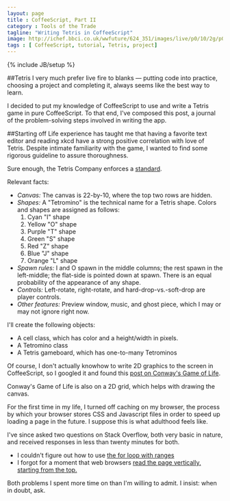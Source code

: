```yaml
---
layout: page
title : CoffeeScript, Part II
category : Tools of the Trade
tagline: "Writing Tetris in CoffeeScript"
image: http://ichef.bbci.co.uk/wwfuture/624_351/images/live/p0/10/2g/p0102gs2.jpg
tags : [ CoffeeScript, tutorial, Tetris, project]
---
```

{% include JB/setup %}

##Tetris
I very much prefer live fire to blanks &#8212; putting code into practice, choosing a project and completing it, always seems like the best way to learn.

I decided to put my knowledge of CoffeeScript to use and write a Tetris game in pure CoffeeScript.
To that end, I've composed this post, a journal of the problem-solving steps involved in writing the app.

##Starting off
Life experience has taught me that having a favorite text editor and reading xkcd have a strong positive correlation with love of Tetris.
Despite intimate familiarity with the game, I wanted to find some rigorous guideline to assure thoroughness.

Sure enough, the Tetris Company enforces a [standard](http://tetris.wikia.com/wiki/Tetris_Guideline).

Relevant facts:
- *Canvas:* The canvas is 22-by-10, where the top two rows are hidden.
- *Shapes:* A "Tetromino" is the technical name for a Tetris shape. Colors and shapes are assigned as follows:
  1. Cyan "I" shape
  2. Yellow "O" shape
  3. Purple "T" shape
  4. Green "S" shape
  5. Red "Z" shape
  6. Blue "J" shape
  7. Orange "L" shape
- *Spawn rules:* I and O spawn in the middle columns; the rest spawn in the left-middle; the flat-side is pointed down at spawn. There is an equal probability of the appearance of any shape.
- *Controls:* Left-rotate, right-rotate, and hard-drop-vs.-soft-drop are player controls.
- *Other features:* Preview window, music, and ghost piece, which I may or may not ignore right now.

I'll create the following objects:

- A cell class, which has color and a height/width in pixels.
- A Tetromino class
- A Tetris gameboard, which has one-to-many Tetrominos

Of course, I don't actually knowhow to write 2D graphics to the screen in CoffeeScript, so I googled it and found this [post on Conway's Game of Life](http://www.ibm.com/developerworks/library/wa-coffeescriptcanvas/).

Conway's Game of Life is also on a 2D grid, which helps with drawing the canvas.

For the first time in my life, I turned off caching on my browser, the process by which your browser stores CSS and Javascript files in order to speed up loading a page in the future. I suppose this is what adulthood feels like.

I've since asked two questions on Stack Overflow, both very basic in nature, and received responses in less than twenty minutes for both.

- I couldn't figure out how to use [the for loop with ranges](http://stackoverflow.com/questions/17396523/cannot-enter-coffeescript-for-loop)
- I forgot for a moment that web browsers [read the page vertically, starting from the top.](http://stackoverflow.com/questions/17255692/why-is-document-getelementbyid-returning-a-null-value)

Both problems I spent more time on than I'm willing to admit. I insist: when in doubt, ask.
